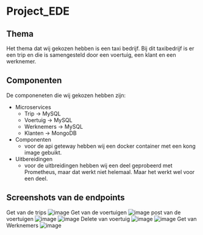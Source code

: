 # Project_EDE
## Thema
Het thema dat wij gekozen hebben is een taxi bedrijf. Bij dit taxibedrijf is er een trip en die is samengesteld door een voertuig, een klant en een werknemer.
## Componenten
De componeneten die wij gekozen hebben zijn:
- Microservices
  - Trip -> MySQL
  - Voertuig -> MySQL
  - Werknemers -> MySQL
  - Klanten -> MongoDB
- Componenten
    - voor de api geteway hebben wij een docker container met een kong image gebuikt.
- Uitbereidingen
  - voor de uitbreidingen hebben wij een deel geprobeerd met Prometheus, maar dat werkt niet helemaal. Maar het werkt wel voor een deel.

## Screenshots van de endpoints
Get van de trips
![image](https://github.com/JoppeDierckx/Project_EDE/assets/91063001/03df8daf-426a-4013-b808-2b77ed77d489)
Get van de voertuigen
![image](https://github.com/JoppeDierckx/Project_EDE/assets/91063001/9e103398-4338-483d-886c-8e70962bf64b)
post van de voertuigen
![image](https://github.com/JoppeDierckx/Project_EDE/assets/91063001/271a239f-a589-45dc-8036-87f41503b21c)
![image](https://github.com/JoppeDierckx/Project_EDE/assets/91063001/eb4a403e-e19a-41a7-bef2-15c6a5890c9e)
Delete van voertuig
![image](https://github.com/JoppeDierckx/Project_EDE/assets/91063001/e7e24134-eb27-4737-abb0-dad678151165)
![image](https://github.com/JoppeDierckx/Project_EDE/assets/91063001/72e1511b-3e1e-4b72-b252-23abad1e1164)
Get van Werknemers
![image](https://github.com/JoppeDierckx/Project_EDE/assets/91063001/01cfee31-357c-4276-b5cd-bdead6c452bb)
